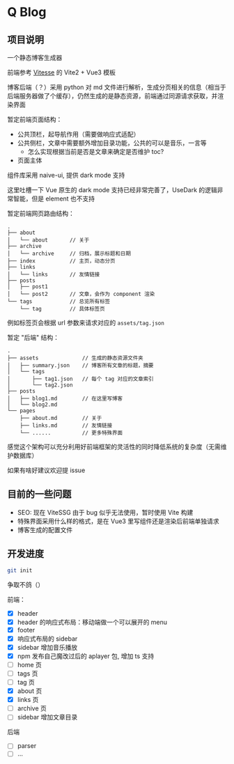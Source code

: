 # Q Blog

## 项目说明

一个静态博客生成器

前端参考 [Vitesse](https://github.com/antfu/vitesse) 的 Vite2 + Vue3 模板

博客后端（？）采用 python 对 md 文件进行解析，生成分页相关的信息（相当于后端服务器做了个缓存），仍然生成的是静态资源，前端通过同源请求获取，并渲染界面

暂定前端页面结构：

- 公共顶栏，起导航作用（需要做响应式适配）
- 公共侧栏，文章中需要额外增加目录功能，公共的可以是音乐，一言等
  - 怎么实现根据当前是否是文章来确定是否维护 toc?
- 页面主体

组件库采用 naive-ui, 提供 dark mode 支持

这里吐槽一下 Vue 原生的 dark mode 支持已经非常完善了，UseDark 的逻辑非常智能，但是 element 也不支持

暂定前端网页路由结构：

```plaintext
.
├── about
│   └── about       // 关于
├── archive
│   └── archive     // 归档，展示标题和日期
├── index           // 主页，动态分页
├── links
│   └── links       // 友情链接
├── posts
│   ├── post1
│   └── post2       // 文章，会作为 component 渲染
└── tags            // 总览所有标签
    └── tag         // 具体标签页
```

例如标签页会根据 url 参数来请求对应的 `assets/tag.json`

暂定 "后端" 结构：

```plaintext
.
├── assets              // 生成的静态资源文件夹
│   ├── summary.json    // 博客所有文章的标题，摘要
│   └── tags
│       ├── tag1.json   // 每个 tag 对应的文章索引
│       └── tag2.json
├── posts
│   ├── blog1.md        // 在这里写博客
│   └── blog2.md
└── pages
    ├── about.md        // 关于
    ├── links.md        // 友情链接
    └── ......          // 更多特殊界面
```

感觉这个架构可以充分利用好前端框架的灵活性的同时降低系统的复杂度（无需维护数据库）

如果有啥好建议欢迎提 issue

## 目前的一些问题

- SEO: 现在 ViteSSG 由于 bug 似乎无法使用，暂时使用 Vite 构建
- 特殊界面采用什么样的格式，是在 Vue3 里写组件还是渲染后前端单独请求
- 博客生成的配置文件

## 开发进度

```bash
git init
```

争取不鸽（）

前端：

- [x] header
- [x] header 的响应式布局：移动端做一个可以展开的 menu
- [x] footer
- [x] 响应式布局的 sidebar
- [x] sidebar 增加音乐播放
- [x] npm 发布自己魔改过后的 aplayer 包, 增加 ts 支持
- [ ] home 页
- [ ] tags 页
- [ ] tag 页
- [x] about 页
- [x] links 页
- [ ] archive 页
- [ ] sidebar 增加文章目录

后端

- [ ] parser
- [ ] ...